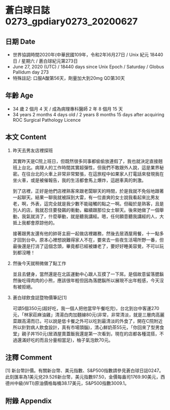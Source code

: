 [_metadata_:encoding]: - "utf-8"
[_metadata_:language]: - "zh-Hant-TW"
[_metadata_:fileformat]: - "markdown"
[_metadata_:MIME_type]: - "text/plain"
[_metadata_:markdown_version]: - "commonmark version 0.29"
[_metadata_:markdown_spec]: - "https://spec.commonmark.org/0.29/"

# 蒼白球日誌0273_gpdiary0273_20200627 #

## 日期 Date ##

* 世界協調時間2020年(中華民國109年，令和2年)6月27日 / Unix 紀元 18440 日 / 星期六 / 蒼白球紀元第273日
* June 27, 2020 (UTC) / 18440 days since Unix Epoch / Saturday / Globus Pallidum day 273
* 特殊註記: 口服A酸第56天，劑量加大到20mg QD第30天

## 年齡 Age ##

* 34 歲 2 個月 4 天 / 成為病理專科醫師 2 年 8 個月 15 天
* 34 years 2 months 4 days old / 2 years 8 months 15 days after acquiring ROC Surgical Pathology Licence

## 本文 Content ##

1. 昨天去男友店裡探班

    其實昨天是C院上班日，但既然很多同事都偷偷放連假了，我也就決定直接翹班上台北。病理人的工作時間其實超彈性，但我們不敢跟外人說，這是業界秘密。在往台北的火車上非常非常緊張，在這旅程中如果家人打電話來發現我在坐火車，或是被催報告，我的生活都會馬上爆炸，這趟車真的刺激。

    到了店裡，正好是他們店裡熟客來跟老闆聊天的時間，於是我就不免俗地跟著一起聊天。結果一聊我就被踩到大雷，有一位直爽的女士說我看起來比男友老，啊，外表，這完全就是我少數不能碰觸的點之一啊。但礙於是熟客，且是別人的店，我就忍住要發飆的衝動，繼續跟那位女士聊天。後來她做了一個舉動，我氣就消了，什麼舉動，就是聽我講經。嗯，任何願意聽我講經的人，大抵上我都會原諒他的。
    
    接著跟男友還有他的帥哥主廚一起做店裡雜務，然後去居酒屋用餐，十一點多才回到台中。原本心裡想說難得家人不在，要來去一些夜生活場所野一番，但最後還是打消了這個念頭，畢竟都已經被嫌老了，要好好睡美容覺，不可以玩到都沒睡！

2. 然後今天就稍微做了點工作

    並且去健身，當然還是在北區運動中心跟人互摸了一下屌。是個故意留落腮鬍然後吃得肉肉的小熊，應該很年輕但因為落腮鬍所以展現不出年輕感，今天沒有被拒絕。

3. 蒼白球飲食誌暨物價筆記[1]

    可頌5個350元(超好吃，我一個人把他當早午餐吃完)，台北到台中客運270元，「林家莊麻油雞」清湯白肉加麵線80元(非常，非常清淡，就是三層肉高麗菜跟高湯而已，可以說是低卡餐之外可以吃到最清淡的外食了，開在C院附近所以針對病人飲食設計，真有市場頭腦)，清心鮮奶茶55元，「你回來了型男食堂」親子丼150元(居酒屋賣蓋飯我還是第一次看到，現在的店都各種混搭，不過還滿好吃的而且分量相當足)，柚子氣泡飲70元。

## 注釋 Comment ##

[1] 新台幣計價。有關新台幣、美元指數、S&P500指數請參見蒼白球日誌0247。此刻匯率為1美元兌29.526新台幣，美元指數97.50，金價每盎司1769.90美元，西德州中級(WTI)原油價格每桶38.17美元，S&P500指數3009.1。

## 附錄 Appendix ##

